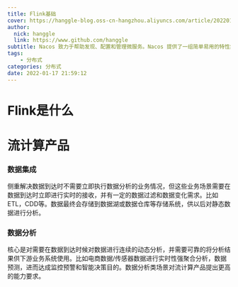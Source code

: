```yaml
---
title: Flink基础
cover: https://hanggle-blog.oss-cn-hangzhou.aliyuncs.com/article/20220122103730.png
author: 
  nick: hanggle
  link: https://www.github.com/hanggle
subtitle: Nacos 致力于帮助发现、配置和管理微服务。Nacos 提供了一组简单易用的特性集，帮助您快速实现动态服务发现、服务配置、服务元数据及流量管理。
tags: 
    - 分布式
categories: 分布式
date: 2022-01-17 21:59:12
---
```


# Flink是什么





#  流计算产品

### 数据集成

侧重解决数据到达时不需要立即执行数据分析的业务情况，但这些业务场景需要在数据到达时立即进行实时的接收，并有一定的数据过滤和数据变化需求。比如ETL，CDD等。数据最终会存储到数据湖或数据仓库等存储系统，供以后对静态数据进行分析。

### 数据分析

核心是对需要在数据到达时候对数据进行连续的动态分析，并需要可靠的将分析结果供下游业务系统使用。比如电商数据/传感器数据进行实时性强聚合分析，数据预测，进而达成监控预警和智能决策目的。数据分析类场景对流计算产品提出更高的能力要求。



